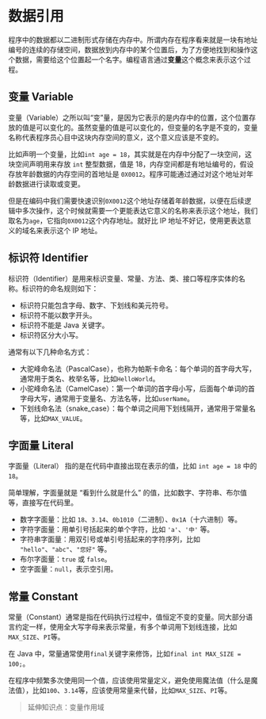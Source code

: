 # 数据引用

程序中的数据都以二进制形式存储在内存中。所谓内存在程序看来就是一块有地址编号的连续的存储空间，数据放到内存中的某个位置后，为了方便地找到和操作这个数据，需要给这个位置起一个名字。编程语言通过**变量**这个概念来表示这个过程。

## 变量 Variable

变量（Variable）之所以叫“变”量，是因为它表示的是内存中的位置，这个位置存放的值是可以变化的。虽然变量的值是可以变化的，但变量的名字是不变的，变量名称代表程序员心目中这块内存空间的意义，这个意义应该是不变的。

比如声明一个变量，比如`int age = 18`，其实就是在内存中分配了一块空间，这块空间声明用来存放 `int` 整型数据，值是 18，内存空间都是有地址编号的，假设存放年龄数据的内存空间的首地址是 `0X0012`。程序可能通过通过对这个地址对年龄数据进行读取或变更。

但是在编码中我们需要快速识别`0X0012`这个地址存储着年龄数据，以便在后续逻辑中多次操作，这个时候就需要一个更能表达它意义的名称来表示这个地址，我们取名为`age`，它指向`0X0012`这个内存地址。就好比 IP 地址不好记，使用更表达意义的域名来表示这个 IP 地址。

## 标识符 Identifier

标识符（Identifier）是用来标识变量、常量、方法、类、接口等程序实体的名称。标识符的命名规则如下：

- 标识符只能包含字母、数字、下划线和美元符号。
- 标识符不能以数字开头。
- 标识符不能是 Java 关键字。
- 标识符区分大小写。

通常有以下几种命名方式：

- 大驼峰命名法（PascalCase），也称为帕斯卡命名：每个单词的首字母大写，通常用于类名、枚举名等，比如`HelloWorld`。
- 小驼峰命名法（CamelCase）：第一个单词的首字母小写，后面每个单词的首字母大写，通常用于变量名、方法名等，比如`userName`。
- 下划线命名法（snake_case）：每个单词之间用下划线隔开，通常用于常量名等，比如`MAX_VALUE`。

## 字面量 Literal

字面量（Literal） 指的是在代码中直接出现在表示的值，比如 `int age = 18` 中的 `18`。

简单理解，字面量就是 “看到什么就是什么” 的值，比如数字、字符串、布尔值等，直接写在代码里。

- 数字字面量：比如 `18`、`3.14`、`0b1010`（二进制）、`0x1A`（十六进制）等。
- 字符字面量：用单引号括起来的单个字符，比如 `'a'`、`'中'` 等。
- 字符串字面量：用双引号或单引号括起来的字符序列，比如 `"hello"`、`"abc"`、`"您好"` 等。
- 布尔字面量：`true` 或 `false`。
- 空字面量：`null`，表示空引用。

## 常量 Constant

常量（Constant）通常是指在代码执行过程中，值恒定不变的变量。同大部分语言约定一样，使用全大写字母来表示常量，有多个单词用下划线连接，比如`MAX_SIZE`、`PI`等。

在 Java 中，常量通常使用`final`关键字来修饰，比如`final int MAX_SIZE = 100;`。

在程序中频繁多次使用同一个值，应该使用常量定义，避免使用魔法值（什么是魔法值），比如`100`、`3.14`等，应该使用常量来代替，比如`MAX_SIZE`、`PI`等。

> 延伸知识点：变量作用域
